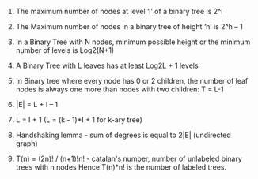 1. The maximum number of nodes at level ‘l’ of a binary tree is 2^l

2. The Maximum number of nodes in a binary tree of height ‘h’ is 2^h – 1

3. In a Binary Tree with N nodes, minimum possible height or the minimum number of levels is Log2(N+1) 

4. A Binary Tree with L leaves has at least Log2L + 1 levels

5. In Binary tree where every node has 0 or 2 children, the number of leaf nodes is always one more than nodes with two children: T = L-1

6. |E| = L + I – 1

7. L = I + 1 (L = (k - 1)*I + 1 for k-ary tree)

7. Handshaking lemma - sum of degrees is equal to 2|E| (undirected graph)

8. T(n) = (2n)! / (n+1)!n! - catalan's number, number of unlabeled binary trees with n nodes Hence T(n)*n! is the number of labeled trees.



